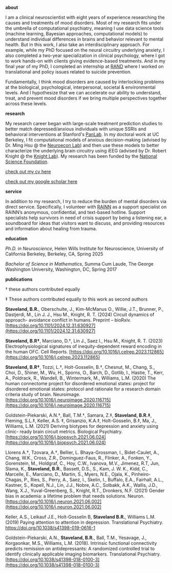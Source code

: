 **about**

I am a clinical neuroscientist with eight years of experience researching the causes and treatments of mood disorders. Most of my research fits under the umbrella of computational psychiatry, meaning I use data science tools (machine learning, Bayesian approaches, computational models) to understand individual differences in brains and behavior relevant to mental health. But in this work, I also take an interdisciplinary approach. For example, while my PhD focused on the neural circuitry underlying anxiety, I also completed a two-year specialization in clinical psychology, where I got to work hands-on with clients giving evidence-based treatments. And in my final year of my PhD, I completed an internship at [RAND](https://www.rand.org/) where I worked on translational and policy issues related to suicide prevention. 

Fundamentally, I think mood disorders are caused by interlocking problems at the biological, psychological, interpersonal, societal & environmental levels. And I hypothesize that we can accelerate our ability to understand, treat, and prevent mood disorders if we bring multiple perspectives together across these levels.   


**research**

My research career began with large-scale treatment prediction studies to better match depressed/anxious individuals with unique SSRIs and behavioral interventions at Stanford's [PanLab](https://williamspanlab.com/). In my doctoral work at UC Berkeley, I fit computational models of anxious decision-making (advised by Dr. Ming Hsu @ the [Neuroecon Lab](https://neuroecon.berkeley.edu/)) and then use these models to better characterize the underlying brain circuitry using iEEG (advised by Dr. Robert Knight @ the [Knight Lab](https://knightlab.neuro.berkeley.edu/)). My research has been funded by the [National Science Foundation](https://www.nsfgrfp.org/).

[check out my cv here](https://github.com/bstavel/bstavel.github.io/blob/main/assets/docs/CurriculumVitae_BrookeStaveland.pdf)

[check out my google scholar here](https://scholar.google.com/citations?user=2zeFwi4AAAAJ&hl=en)

**service**

In addition to my research, I try to reduce the burden of mental disorders via direct service. Specifically, I volunteer with [RAINN](https://rainn.org/) as a support specialist on RAINN’s anonymous, confidential, and text-based hotline. Support specialists help survivors in need of crisis support by being a listening ear, a soundboard for ideas that visitors want to discuss, and providing resources and information about healing from trauma.

**education**

*Ph.D. in Neuroscience*, Helen Wills Institute for Neuroscience, University of California Berkeley, Berkeley, CA, Spring 2025

*Bachelor of Science in Mathematics*, Summa Cum Laude, The George Washington University, Washington, DC, Spring 2017

**publications**

† these authors contributed equally

‡ These authors contributed equally to this work as second authors

**Staveland, B.R.**, Oberschulte, J., Kim-McManus O., Willie, J.T., Brunner, P.,
Dastjerdi, M., Lin J. J., Hsu M., Knight, R. T. (2024) Circuit dynamics of approach-
avoidance conflict in humans. Preprint – bioRxiv. [https://doi.org/10.1101/2024.12.31.630927](https://doi.org/10.1101/2024.12.31.630927)

**Staveland, B.R†**, Marciano, D.†, Lin J., Saez I., Hsu M., Knight, R. T. (2023)
Electrophysiological signatures of inequity-dependent reward encoding in the
human OFC. Cell Reports. [https://doi.org/10.1016/j.celrep.2023.112865](https://doi.org/10.1016/j.celrep.2023.112865)

**Staveland, B.R†**, Tozzi, L.†, Holt-Gosselin, B.†, Chesnut, M., Chang, S., Choi,
D., Shiner, M., Wu, H., Sporns, O., Barch, D., Gotlib, I., Hastie, T., Kerr, A.,
Poldrack, R., Wandell, B., Wintermark, M., Williams, L.M. (2020) The human
connectome project for disordered emotional states: project for disordered emotional states: protocol and rationale for a
research domain criteria study of brain. Neuroimage. [https://doi.org/10.1016/j.neuroimage.2020.116715](https://doi.org/10.1016/j.neuroimage.2020.116715)

Goldstein-Piekarski, A.N.†, Ball, T.M.†, Samara, Z.‡, **Staveland, B.R.‡**,
Fleming, S.L.‡, Keller, A.S. ‡, Grisanzio, K.A.‡, Holt-Gosselin, B.‡, Ma, J.,
Williams, L.M. (2021) Deriving biotypes for depression and anxiety using clinic-
ready brain circuit metrics. Biological Psychiatry. [https://doi.org/10.1016/j.biopsych.2021.06.024](https://doi.org/10.1016/j.biopsych.2021.06.024)

Llorens A.†, Tzovara, A.†, Bellier, L. Bhaya-Grossman, I., Bidet-Caulet, A., Chang,
W.K., Cross, Z.R., Dominguez-Faus, R., Flinker, A., Fonken, Y., Gorenstein, M.,
Holdgraf, C., Hoy, C.W., Ivanova, M.V., Jimenez, R.T, Jun, Slama, K.,
**Staveland, B.R.**, Bassett, D.S., S., Kam, J. W. K., Kidd, C., Marcelle, E.,
Marciano, D., Martin, S., Myers, N.E., Ojala, K., Pinheiro-Chagas, P., Ries, S.,
Perry, A., Saez, I., Skelin, I., Buffalo, E.A., Fairhall, A.L., Kastner, S., Kopell, N.J.,
Lin, J.J., Nobre, A.C., Solbakk, A.K., Wallis, J.D., Wang, X.J., Yuval-Greenberg,
S., Knight, R.T., Dronkers, N.F. (2021) Gender bias in academia: a lifetime
problem that needs solutions. Neuron. [https://doi.org/10.1016/j.neuron.2021.06.002](https://doi.org/10.1016/j.neuron.2021.06.002)

Keller, A.S., Leikauf J.E., Holt-Gosselin B, **Staveland B.R.**, Williams L.M.
(2019) Paying attention to attention in depression. Translational Psychiatry. https://doi.org/10.1038/s41398-019-0616-1

Goldstein-Piekarski, A.N., **Staveland, B.R.**, Ball, T.M., Yesavage, J.,
Korgaonkar, M.S., Williams, L.M. (2018). Intrinsic functional connectivity
predicts remission on antidepressants: A randomized controlled trial to identify
clinically applicable imaging biomarkers. Translational Psychiatry. [https://doi.org/10.1038/s41398-018-0100-3](https://doi.org/10.1038/s41398-018-0100-3)
